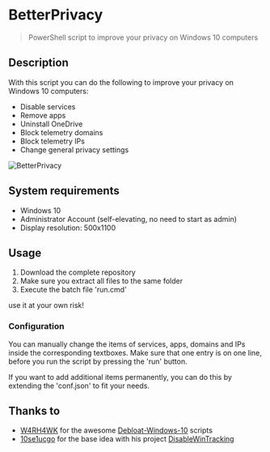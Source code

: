 # BetterPrivacy

> PowerShell script to improve your privacy on Windows 10 computers

## Description
With this script you can do the following to improve your privacy on Windows 10 computers:
* Disable services
* Remove apps
* Uninstall OneDrive
* Block telemetry domains
* Block telemetry IPs
* Change general privacy settings

![BetterPrivacy](http://i.imgur.com/DIFrgVL.png)

## System requirements
* Windows 10
* Administrator Account (self-elevating, no need to start as admin)
* Display resolution: 500x1100

## Usage
1. Download the complete repository
2. Make sure you extract all files to the same folder
3. Execute the batch file 'run.cmd'

use it at your own risk!

### Configuration
You can manually change the items of services, apps, domains and IPs inside the corresponding textboxes. Make sure that one entry is on one line, before you run the script by pressing the 'run' button.

If you want to add additional items permanently, you can do this by extending the 'conf.json' to fit your needs.

## Thanks to
* [W4RH4WK](https://github.com/W4RH4WK) for the awesome [Debloat-Windows-10](https://github.com/W4RH4WK/Debloat-Windows-10) scripts
* [10se1ucgo](https://github.com/10se1ucgo) for the base idea with his project [DisableWinTracking](https://github.com/10se1ucgo/DisableWinTracking)